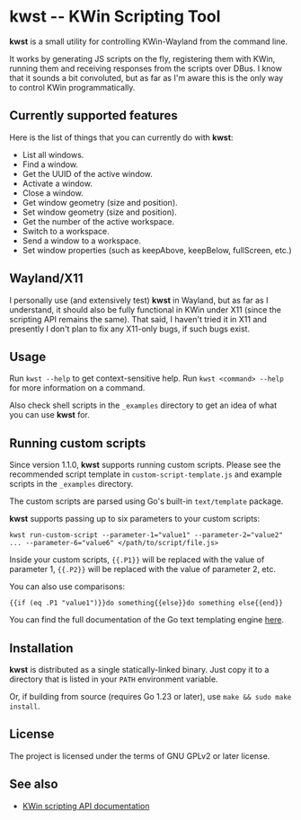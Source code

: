 # kwst -- KWin Scripting Tool

**kwst** is a small utility for controlling KWin-Wayland from the command line. 

It works by generating JS scripts on the fly, registering them with KWin, running them and receiving responses from the scripts over DBus. I know that it sounds a bit convoluted, but as far as I'm aware this is the only way to control KWin programmatically.

## Currently supported features

Here is the list of things that you can currently do with **kwst**:

- List all windows.
- Find a window.
- Get the UUID of the active window.
- Activate a window.
- Close a window.
- Get window geometry (size and position).
- Set window geometry (size and position).
- Get the number of the active workspace.
- Switch to a workspace.
- Send a window to a workspace.
- Set window properties (such as keepAbove, keepBelow, fullScreen, etc.)

## Wayland/X11

I personally use (and extensively test) **kwst** in Wayland, but as far as I understand, it should also be fully functional in KWin under X11 (since the scripting API remains the same). That said, I haven't tried it in X11 and presently I don't plan to fix any X11-only bugs, if such bugs exist.

## Usage

Run `kwst --help` to get context-sensitive help. Run `kwst <command> --help` for more information on a command.

Also check shell scripts in the `_examples` directory to get an idea of what you can use **kwst** for.

## Running custom scripts

Since version 1.1.0, **kwst** supports running custom scripts. Please see the recommended script template in `custom-script-template.js` and example scripts in the `_examples` directory.

The custom scripts are parsed using Go's built-in `text/template` package. 

**kwst** supports passing up to six parameters to your custom scripts: 

```
kwst run-custom-script --parameter-1="value1" --parameter-2="value2" ... --parameter-6="value6" </path/to/script/file.js>
```

Inside your custom scripts, `{{.P1}}` will be replaced with the value of parameter 1, `{{.P2}}` will be replaced with the value of parameter 2, etc.

You can also use comparisons:

```
{{if (eq .P1 "value1")}}do something{{else}}do something else{{end}}
```

You can find the full documentation of the Go text templating engine [here](https://pkg.go.dev/text/template).

## Installation

**kwst** is distributed as a single statically-linked binary. Just copy it to a directory that is listed in your `PATH` environment variable.

Or, if building from source (requires Go 1.23 or later), use `make && sudo make install`. 

## License

The project is licensed under the terms of GNU GPLv2 or later license.

## See also

- [KWin scripting API documentation](https://develop.kde.org/docs/plasma/kwin/api/)
